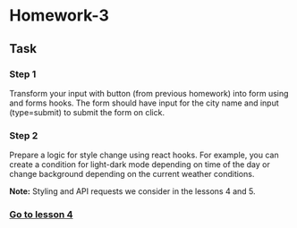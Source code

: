 # Homework-3
## Task
### Step 1
Transform your input with button (from previous homework) into form using  and forms hooks. The form should have input for the city name and  input (type=submit) to submit the form on click. 

### Step 2
Prepare a logic for style change using react hooks. For example, you can create a condition for light-dark mode depending on time of the day or change background depending on the current weather conditions. 

**Note:** Styling and API requests we consider in the  lessons 4 and 5.
 
### [Go to lesson 4](../../Lesson-4/API-Calls/)
